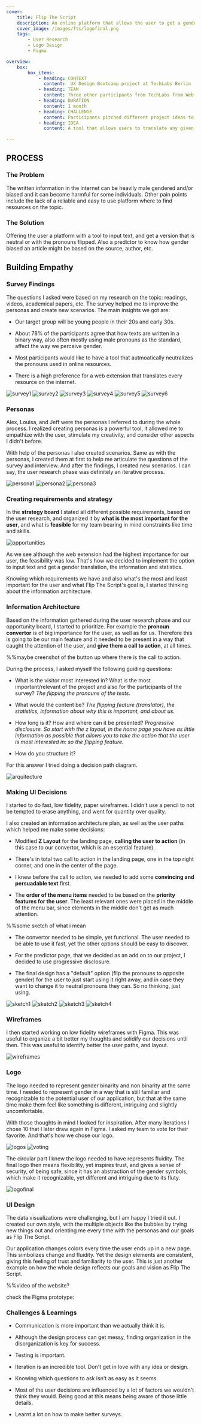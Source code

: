 ```yaml
---
cover: 
    title: Flip The Script
    description: An online platform that allows the user to get a gender neutral or gender flipped version of any text input.
    cover_image: /images/fts/logofinal.png
    tags: 
        - User Research
        - Logo Design
        - Figma

overview: 
    box:
        box_items: 
            - heading: CONTEXT
              content:  UX Design Bootcamp project at TechLabs Berlin
            - heading: TEAM
              content: Three other participants from TechLabs from Web Development and Data Science
            - heading: DURATION 
              content: 1 month 
            - heading: CHALLENGE
              content: Participants pitched different project ideas to choose from. This was one of the ideas from a participant and I voted for this one 
            - heading: IDEA
              content: A tool that allows users to translate any given text into gender neutral, or to flip the pronouns of the text. 

---
```

## PROCESS

### The Problem

The written information in the internet can be heavily male gendered and/or biased and it can become harmful for some individuals. Other pain points include the lack of a reliable and easy to use platform where to find resources on the topic.

### The Solution

Offering the user a platform with a tool to input text, and get a version that is neutral or with the pronouns flipped. Also a predictor to know how gender biased an article might be based on the source, author, etc.

## Building Empathy

### Survey Findings

The questions I asked were based on my research on the topic: readings, videos, academical papers, etc. The survey helped me to improve the personas and create new scenarios.
The main insights we got are:

- Our target group will be young people in their 20s and early 30s.
  
- About 78% of the participants agree that how texts are written in a binary way, also often mostly using male pronouns as the standard, affect the way we perceive gender.
  
- Most participants would like to have a tool that autmoatically neutralizes the pronouns used in online resources.
  
- There is a high preference for a web extension that translates every resource on the internet.

![survey1](/images/fts/survey1.png)
![survey2](/images/fts/survey2.png)
![survey3](/images/fts/survey3.png)
![survey4](/images/fts/survey4.png)
![survey5](/images/fts/survey5.png)
![survey6](/images/fts/survey6.png)

### Personas

 Alex, Louisa, and Jeff were the personas I referred to during the whole process. I realized creating personas is a powerful tool, it allowed me to empathize with the user, stimulate my creativity, and consider other aspects I didn't before.

With help of the personas I also created scenarios. Same as with the personas, I created them at first to help me articulate the questions of the survey and interview. And after the findings, I created new scenarios. I can say, the user research phase was definitely an iterative process.

![persona1](/images/fts/persona1.png)
![persona2](/images/fts/persona2.png)
![persona3](/images/fts/persona3.png)

### Creating requirements and strategy

In the **strategy board** I stated all different possible requirements, based on the user research, and organized it by **what is the most important for the user**, and what is **feasible** for my team bearing in mind constraints like time and skills.

![opportunities](/images/fts/opportunities.png)

As we see although the web extension had the highest importance for our user, the feasibility was low. That's how we decided to implement the option to input text and get a gender translation, the information and statistics.

Knowing which requirements we have and also what's the most and least important for the user and what Flip The Script's goal is, I started thinking about the information architecture.

### Information Architecture

Based on the information gathered during the user research phase and our opportunity board, I started to prioritize. For example the **pronoun convertor** is of big importance for the user, as well as for us. Therefore this is going to be our main feature and it needed to be present in a way that caught the attention of the user, and **give them a call to action**, at all times.

%%maybe creenshot of the button up where there is the call to action.

During the process, I asked myself the following guiding questions:

- What is the visitor most interested in? What is the most important/relevant of the project and also for the participants of the survey?
  *The flipping the pronouns of the texts.*

- What would the content be?
  *The flipping feature (translator), the statistics, information about why this is important, and about us.*

- How long is it? How and where can it be presented?
  *Progressive disclosure. So start with the z layout, in the home page you have as little information as possible that allows you to take the action that the user is most interested in: so the flipping feature.*

- How do you structure it?

For this answer I tried doing a decision path diagram.

![arquitecture](/images/fts/arquitecture.png)

### Making UI Decisions

I started to do fast, low fidelity, paper wireframes. I didn't use a pencil to not be tempted to erase anything, and went for quantity over quality.

I also created an information architecture plan, as well as the user paths which helped me make some decisions:

- Modified **Z Layout** for the landing page, **calling the user to action** (in this case to our convertor, which is an essential feature).
  
- There's in total two call to action in the landing page, one in the top right corner, and one in the center of the page.
  
- I knew before the call to action, we needed to add some **convincing and persuadable text** first.
  
- The **order of the menu items** needed to be based on the **priority features for the user**. The least relevant ones were placed in the middle of the menu bar, since elements in the middle don't get as much attention.

%%some sketch of what i mean

- The convertor needed to be simple, yet functional. The user needed to be able to use it fast, yet the other options should be easy to discover.

- For the predictor page, that we decided as an add on to our project, I decided to use progressive disclosure.

- The final design has a "default" option (flip the pronouns to opposite gender) for the user to just start using it right away, and in case they want to change it to neutral pronouns they can. So no thinking, just using.

![sketch1](/images/fts/s1.png)
![sketch2](/images/fts/s2.png)
![sketch3](/images/fts/s3.png)
![sketch4](/images/fts/s4.png)

### Wireframes

I then started working on low fidelity wireframes with Figma. This was useful to organize a bit better my thoughts and solidify our decisions until then. This was useful to identify better the user paths, and layout.

![wireframes](/images/fts/wireframes.png)

### Logo

 The logo needed to represent gender binarity and non binarity at the same time. I needed to represent gender in a way that is still familiar and recognizable to the potential user of our application, but that at the same time make them feel like something is different, intriguing and slightly uncomfortable.

With those thoughts in mind I looked for inspiration. After many iterations I chose 10 that I later draw again in Figma. I asked my team to vote for their favorite. And that's how we chose our logo.

![logos](/images/fts/logosketches.png)
![voting](/images/fts/logovoting.png)

The circular part I knew the logo needed to have represents fluidity. The final logo then means flexibility, yet inspires trust, and gives a sense of security, of being safe, since it has an abstraction of the gender symbols, which make it recognizable, yet different and intriguing due to its fluty.

![logofinal](/images/fts/logofinal.png)

### UI Design

The data visualizations were challenging, but I am happy I tried it out. I created our own style, with the multiple objects like the bubbles by trying new things out and orienting me every time with the personas and our goals as Flip The Script.

Our application changes colors every time the user ends up in a new page. This simbolizes change and fluidity. Yet the design elements are consistent, giving this feeling of trust and familiarity to the user. This is just another example on how the whole design reflects our goals and vision as Flip The Script.

%%video of the website?

check the Figma prototype:

### Challenges & Learnings

- Communication is more important than we actually think it is.
  
- Although the design process can get messy, finding organization in the disorganization is key for success.
  
- Testing is important.
  
- Iteration is an incredible tool. Don't get in love with any idea or design.
  
- Knowing which questions to ask isn't as easy as it seems.
  
- Most of the user decisions are influenced by a lot of factors we wouldn't think they would. Being good at this means being aware of those little details.
  
- Learnt a lot on how to make better surveys.
